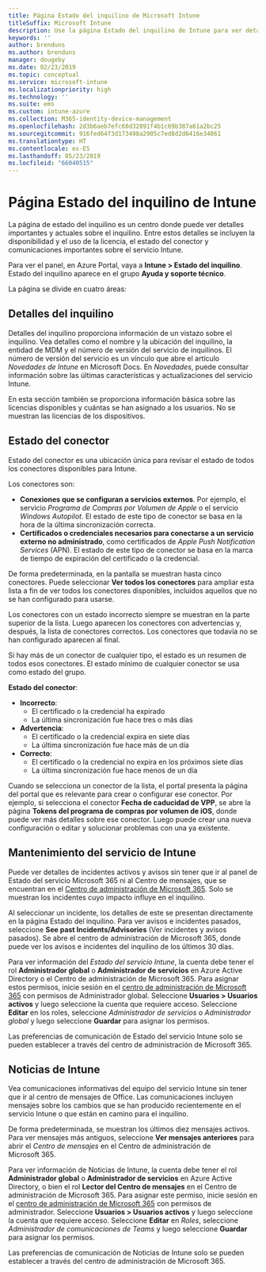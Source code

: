 ```yaml
---
title: Página Estado del inquilino de Microsoft Intune
titleSuffix: Microsoft Intune
description: Use la página Estado del inquilino de Intune para ver detalles importantes del inquilino sin salir del portal de Intune
keywords: ''
author: brenduns
ms.author: brenduns
manager: dougeby
ms.date: 02/23/2019
ms.topic: conceptual
ms.service: microsoft-intune
ms.localizationpriority: high
ms.technology: ''
ms.suite: ems
ms.custom: intune-azure
ms.collection: M365-identity-device-management
ms.openlocfilehash: 2d3b6aeb7efc60d32891f4b1c69b387a61a2bc25
ms.sourcegitcommit: 916fed64f3d173498a2905c7ed8d2d6416e34061
ms.translationtype: HT
ms.contentlocale: es-ES
ms.lasthandoff: 05/23/2019
ms.locfileid: "66040515"
---
```

# <a name="intune-tenant-status-page"></a>Página Estado del inquilino de Intune
La página de estado del inquilino es un centro donde puede ver detalles importantes y actuales sobre el inquilino. Entre estos detalles se incluyen la disponibilidad y el uso de la licencia, el estado del conector y comunicaciones importantes sobre el servicio Intune.  

Para ver el panel, en Azure Portal, vaya a **Intune > Estado del inquilino**.  Estado del inquilino aparece en el grupo **Ayuda y soporte técnico**.  

La página se divide en cuatro áreas:

## <a name="tenant-details"></a>Detalles del inquilino
Detalles del inquilino proporciona información de un vistazo sobre el inquilino. Vea detalles como el nombre y la ubicación del inquilino, la entidad de MDM y el número de versión del servicio de inquilinos. El número de versión del servicio es un vínculo que abre el artículo *Novedades de Intune* en Microsoft Docs. En *Novedades*, puede consultar información sobre las últimas características y actualizaciones del servicio Intune.  

En esta sección también se proporciona información básica sobre las licencias disponibles y cuántas se han asignado a los usuarios. No se muestran las licencias de los dispositivos.

## <a name="connector-status"></a>Estado del conector
Estado del conector es una ubicación única para revisar el estado de todos los conectores disponibles para Intune.  

Los conectores son:
- **Conexiones que se configuran a servicios externos**. Por ejemplo, el servicio *Programa de Compras por Volumen de Apple* o el servicio *Windows Autopilot*.  El estado de este tipo de conector se basa en la hora de la última sincronización correcta.
- **Certificados o credenciales necesarios para conectarse a un servicio externo no administrado**, como certificados de *Apple Push Notification Services* (APN). El estado de este tipo de conector se basa en la marca de tiempo de expiración del certificado o la credencial.  

De forma predeterminada, en la pantalla se muestran hasta cinco conectores. Puede seleccionar **Ver todos los conectores** para ampliar esta lista a fin de ver todos los conectores disponibles, incluidos aquellos que no se han configurado para usarse.  

Los conectores con un estado incorrecto siempre se muestran en la parte superior de la lista. Luego aparecen los conectores con advertencias y, después, la lista de conectores correctos. Los conectores que todavía no se han configurado aparecen al final.

Si hay más de un conector de cualquier tipo, el estado es un resumen de todos esos conectores. El estado mínimo de cualquier conector se usa como estado del grupo.  

**Estado del conector**:
- **Incorrecto**:
    - El certificado o la credencial ha expirado
    - La última sincronización fue hace tres o más días
- **Advertencia**:
    - El certificado o la credencial expira en siete días
    - La última sincronización fue hace más de un día
- **Correcto**:
    - El certificado o la credencial no expira en los próximos siete días
    - La última sincronización fue hace menos de un día  

Cuando se selecciona un conector de la lista, el portal presenta la página del portal que es relevante para crear o configurar ese conector.  Por ejemplo, si selecciona el conector **Fecha de caducidad de VPP**, se abre la página **Tokens del programa de compras por volumen de iOS**, donde puede ver más detalles sobre ese conector. Luego puede crear una nueva configuración o editar y solucionar problemas con una ya existente.  

## <a name="intune-service-health"></a>Mantenimiento del servicio de Intune  
Puede ver detalles de incidentes activos y avisos sin tener que ir al panel de Estado del servicio Microsoft 365 ni al Centro de mensajes, que se encuentran en el [Centro de administración de Microsoft 365](https://admin.microsoft.com). Solo se muestran los incidentes cuyo impacto influye en el inquilino.  

Al seleccionar un incidente, los detalles de este se presentan directamente en la página Estado del inquilino. Para ver avisos e incidentes pasados, seleccione **See past Incidents/Advisories** (Ver incidentes y avisos pasados). Se abre el centro de administración de Microsoft 365, donde puede ver los avisos e incidentes del inquilino de los últimos 30 días.  

Para ver información del *Estado del servicio Intune*, la cuenta debe tener el rol **Administrador global** o **Administrador de servicios** en Azure Active Directory o el Centro de administración de Microsoft 365. Para asignar estos permisos, inicie sesión en el [centro de administración de Microsoft 365](https://admin.microsoft.com) con permisos de Administrador global. Seleccione **Usuarios > Usuarios activos** y luego seleccione la cuenta que requiere acceso. Seleccione **Editar** en los roles, seleccione *Administrador de servicios* o *Administrador global* y luego seleccione **Guardar** para asignar los permisos.  

Las preferencias de comunicación de Estado del servicio Intune solo se pueden establecer a través del centro de administración de Microsoft 365.

## <a name="intune-news"></a>Noticias de Intune  
Vea comunicaciones informativas del equipo del servicio Intune sin tener que ir al centro de mensajes de Office. Las comunicaciones incluyen mensajes sobre los cambios que se han producido recientemente en el servicio Intune o que están en camino para el inquilino.  

De forma predeterminada, se muestran los últimos diez mensajes activos. Para ver mensajes más antiguos, seleccione **Ver mensajes anteriores** para abrir el *Centro de mensajes* en el Centro de administración de Microsoft 365.  

Para ver información de Noticias de Intune, la cuenta debe tener el rol **Administrador global** o **Administrador de servicios** en Azure Active Directory, o bien el rol **Lector del Centro de mensajes**  en el Centro de administración de Microsoft 365.  Para asignar este permiso, inicie sesión en el [centro de administración de Microsoft 365](https://admin.microsoft.com) con permisos de administrador. Seleccione **Usuarios > Usuarios activos** y luego seleccione la cuenta que requiere acceso. Seleccione **Editar** en *Roles*, seleccione *Administrador de comunicaciones de Teams*  y luego seleccione **Guardar** para asignar los permisos.  

Las preferencias de comunicación de Noticias de Intune solo se pueden establecer a través del centro de administración de Microsoft 365.
